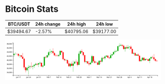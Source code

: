# Bitcoin Stats

BTC/USDT|24h change|24h high|24h low|
|---|---|---|---|
|$39494.67|-2.57%|$40795.06|$39177.00|

<img src="./chart.svg">
